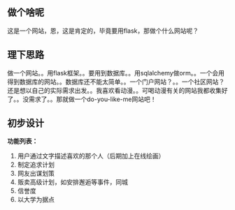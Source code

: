 做个啥呢
-------
这是一个网站，恩，这是肯定的，毕竟要用flask，那做个什么网站呢？

## 理下思路
做一个网站。。用flask框架。。要用到数据库。。用sqlalchemy做orm。。一个会用得到数据库的网站。。数据库还不能太简单。。一个门户网站？。。一个社区网站？还是想以自己的实际需求出发。。我喜欢看动漫。。可喝动漫有关的网站我都收集好了。。没需求了。。那就做一个do-you-like-me网站吧！

## 初步设计
__功能列表：__

1. 用户通过文字描述喜欢的那个人（后期加上在线绘画）
2. 制定追求计划
3. 网友出谋划策
4. 贩卖高级计划，如安排邂逅等事件，同城
5. 信誉度
6. 以大学为据点
